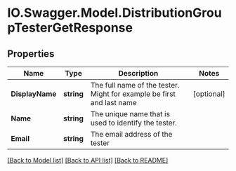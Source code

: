 # IO.Swagger.Model.DistributionGroupTesterGetResponse
## Properties

Name | Type | Description | Notes
------------ | ------------- | ------------- | -------------
**DisplayName** | **string** | The full name of the tester. Might for example be first and last name | [optional] 
**Name** | **string** | The unique name that is used to identify the tester. | 
**Email** | **string** | The email address of the tester | 

[[Back to Model list]](../README.md#documentation-for-models) [[Back to API list]](../README.md#documentation-for-api-endpoints) [[Back to README]](../README.md)


